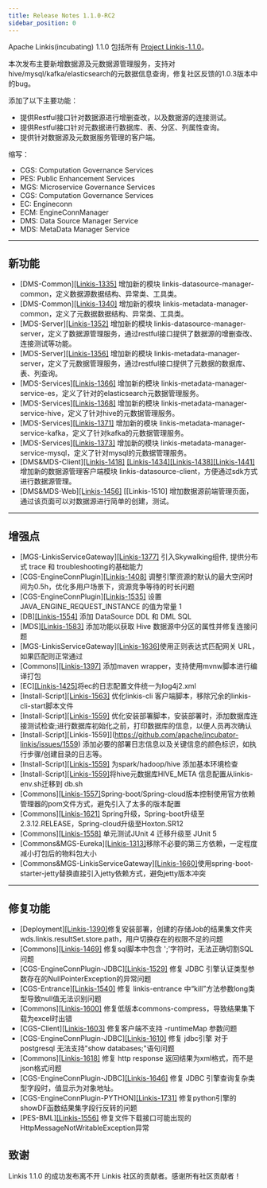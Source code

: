 ```yaml
---
title: Release Notes 1.1.0-RC2
sidebar_position: 0
--- 
```


Apache Linkis(incubating) 1.1.0 包括所有 [Project Linkis-1.1.0](https://github.com/apache/incubator-linkis/projects/3)。

本次发布主要新增数据源及元数据源管理服务，支持对hive/mysql/kafka/elasticsearch的元数据信息查询，修复社区反馈的1.0.3版本中的bug。

添加了以下主要功能：
* 提供Restful接口针对数据源进行增删查改，以及数据源的连接测试。
* 提供Restful接口针对元数据进行数据库、表、分区、列属性查询。
* 提供针对数据源及元数据服务管理的客户端。

缩写：

- CGS: Computation Governance Services
- PES: Public Enhancement Services
- MGS: Microservice Governance Services
- CGS: Computation Governance Services
- EC:  Engineconn
- ECM: EngineConnManager
- DMS: Data Source Manager Service
- MDS: MetaData Manager Service

---

## 新功能

* \[DMS-Common][[Linkis-1335]](https://github.com/apache/incubator-linkis/pull/1335) 增加新的模块 linkis-datasource-manager-common，定义数据源数据结构、异常类、工具类。
* \[DMS-Common][[Linkis-1340]](https://github.com/apache/incubator-linkis/pull/1340) 增加新的模块 linkis-metadata-manager-common，定义了元数据数据结构、异常类、工具类。
* \[MDS-Server][[Linkis-1352]](https://github.com/apache/incubator-linkis/pull/1352) 增加新的模块 linkis-datasource-manager-server，定义了数据源管理服务，通过restful接口提供了数据源的增删查改、连接测试等功能。
* \[MDS-Server][[Linkis-1356]](https://github.com/apache/incubator-linkis/pull/1356) 增加新的模块 linkis-metadata-manager-server，定义了元数据管理服务，通过restful接口提供了元数据的数据库、表、列查询。
* \[MDS-Services][[Linkis-1366]](https://github.com/apache/incubator-linkis/pull/1366) 增加新的模块 linkis-metadata-manager-service-es，定义了针对的elasticsearch元数据管理服务。
* \[MDS-Services][[Linkis-1368]](https://github.com/apache/incubator-linkis/pull/1368) 增加新的模块 linkis-metadata-manager-service-hive，定义了针对hive的元数据管理服务。
* \[MDS-Services][[Linkis-1371]](https://github.com/apache/incubator-linkis/pull/1371) 增加新的模块 linkis-metadata-manager-service-kafka，定义了针对kafka的元数据管理服务。
* \[MDS-Services][[Linkis-1373]](https://github.com/apache/incubator-linkis/pull/1373) 增加新的模块 linkis-metadata-manager-service-mysql，定义了针对mysql的元数据管理服务。
* \[DMS&MDS-Client][[Linkis-1418]](https://github.com/apache/incubator-linkis/pull/1418) [[Linkis-1434]](https://github.com/apache/incubator-linkis/pull/1434)[[Linkis-1438]](https://github.com/apache/incubator-linkis/pull/1438)[[Linkis-1441]](https://github.com/apache/incubator-linkis/pull/1441) 增加新的数据源管理客户端模块 linkis-datasource-client，方便通过sdk方式进行数据源管理。
* \[DMS&MDS-Web][[Linkis-1456]](https://github.com/apache/incubator-linkis/pull/1456) [[Linkis-1510] 增加数据源前端管理页面，通过该页面可以对数据源进行简单的创建，测试。

---

## 增强点
* \[MGS-LinkisServiceGateway][[Linkis-1377]](https://github.com/apache/incubator-linkis/pull/1377) 引入Skywalking组件, 提供分布式 trace 和 troubleshooting的基础能力
* \[CGS-EngineConnPlugin][[Linkis-1408]](https://github.com/apache/incubator-linkis/pull/1408) 调整引擎资源的默认的最大空闲时间为0.5h，优化多用户场景下，资源竞争等待的时长问题
* \[CGS-EngineConnPlugin][[Linkis-1535]](https://github.com/apache/incubator-linkis/pull/1535) 设置 JAVA_ENGINE_REQUEST_INSTANCE 的值为常量 1
* \[DB][[Linkis-1554]](https://github.com/apache/incubator-linkis/pull/1554) 添加 DataSource DDL 和 DML SQL 
* \[MDS][[Linkis-1583]](https://github.com/apache/incubator-linkis/pull/1583) 添加功能以获取 Hive 数据源中分区的属性并修复连接问题 
* \[MGS-LinkisServiceGateway][[Linkis-1636]](https://github.com/apache/incubator-linkis/pull/1636)使用正则表达式匹配网关 URL，如果匹配则正常通过
* \[Commons][[Linkis-1397]](https://github.com/apache/incubator-linkis/pull/1397) 添加maven wrapper，支持使用mvnw脚本进行编译打包
* \[EC][[Linkis-1425]](https://github.com/apache/incubator-linkis/pull/1425)将ec的日志配置文件统一为log4j2.xml 
* \[Install-Script][[Linkis-1563]](https://github.com/apache/incubator-linkis/pull/1563) 优化linkis-cli 客户端脚本，移除冗余的linkis-cli-start脚本文件
* \[Install-Script][[Linkis-1559]](https://github.com/apache/incubator-linkis/issues/1559) 优化安装部署脚本，安装部署时，添加数据库连接测试检查;进行数据库初始化之前，打印数据库的信息，以便人员再次确认
* \[Install-Script][Linkis-1559]](https://github.com/apache/incubator-linkis/issues/1559) 添加必要的部署日志信息以及关键信息的颜色标识，如执行步骤/创建目录的日志等。
* \[Install-Script][[Linkis-1559]](https://github.com/apache/incubator-linkis/issues/1559) 为spark/hadoop/hive 添加基本环境检查
* \[Install-Script][[Linkis-1559]](https://github.com/apache/incubator-linkis/issues/1559)将hive元数据库HIVE_META 信息配置从linkis-env.sh迁移到 db.sh
* \[Commons][[Linkis-1557]](https://github.com/apache/incubator-linkis/issues/1557)Spring-boot/Spring-cloud版本控制使用官方依赖管理器的pom文件方式，避免引入了太多的版本配置
* \[Commons][[Linkis-1621]](https://github.com/apache/incubator-linkis/pull/1621) Spring升级，Spring-boot升级至2.3.12.RELEASE，Spring-cloud升级至Hoxton.SR12
* \[Commons][[Linkis-1558]](https://github.com/apache/incubator-linkis/issues/1558) 单元测试JUnit 4 迁移升级至 JUnit 5
* \[Commons&MGS-Eureka][[Linkis-1313]](https://github.com/apache/incubator-linkis/issues/1313)移除不必要的第三方依赖，一定程度减小打包后的物料包大小
* \[Commons&MGS-LinkisServiceGateway][[Linkis-1660]](https://github.com/apache/incubator-linkis/pull/1660)使用spring-boot-starter-jetty替换直接引入jetty依赖方式，避免jetty版本冲突
---

## 修复功能
* \[Deployment][[Linkis-1390]](https://github.com/apache/incubator-linkis/pull/1390)修复安装部署，创建的存储Job的结果集文件夹wds.linkis.resultSet.store.path，用户切换存在的权限不足的问题
* \[Commons][[Linkis-1469]](https://github.com/apache/incubator-linkis/pull/1469)  修复sql脚本中包含 ';'字符时，无法正确切割SQL问题
* \[CGS-EngineConnPlugin-JDBC][[Linkis-1529]](https://github.com/apache/incubator-linkis/pull/1529)  修复 JDBC 引擎认证类型参数存在的NullPointerException的异常问题
* \[CGS-Entrance][[Linkis-1540]](https://github.com/apache/incubator-linkis/pull/1540)  修复 linkis-entrance 中“kill”方法参数long类型导致null值无法识别问题
* \[Commons][[Linkis-1600]](https://github.com/apache/incubator-linkis/pull/1600)  修复低版本commons-compress，导致结果集下载为excel时出错
* \[CGS-Client][[Linkis-1603]](https://github.com/apache/incubator-linkis/pull/1603)  修复客户端不支持 -runtimeMap 参数问题
* \[CGS-EngineConnPlugin-JDBC][[Linkis-1610]](https://github.com/apache/incubator-linkis/pull/1610)  修复 jdbc引擎 对于postgresql 无法支持"show databases;"语句问题
* \[Commons][[Linkis-1618]](https://github.com/apache/incubator-linkis/pull/1618)  修复 http response 返回结果为xml格式，而不是json格式问题
* \[CGS-EngineConnPlugin-JDBC][[Linkis-1646]](https://github.com/apache/incubator-linkis/pull/1646)  修复 JDBC 引擎查询复杂类型字段时，值显示为对象地址。 
* \[CGS-EngineConnPlugin-PYTHON][[Linkis-1731]](https://github.com/apache/incubator-linkis/pull/1731) 修复python引擎的showDF函数结果集字段行反转的问题
* \[PES-BML][[Linkis-1556]](https://github.com/apache/incubator-linkis/issues/1556) 修复文件下载接口可能出现的HttpMessageNotWritableException异常

## 致谢 

Linkis 1.1.0 的成功发布离不开 Linkis 社区的贡献者。感谢所有社区贡献者！
